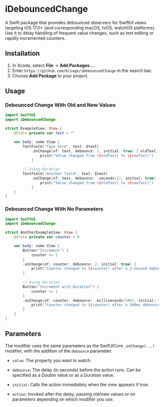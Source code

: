 # iDebouncedChange

A Swift package that provides debounced observers for SwiftUI views targeting iOS 17.0+ (and corresponding macOS, tvOS, watchOS platforms). Use it to delay handling of frequent value changes, such as text editing or rapidly incremented counters.

## Installation

1. In Xcode, select **File** → **Add Packages...**.
1. Enter `https://github.com/blsage/iDebouncedChange` in the search bar.
1. Choose **Add Package** to your project.

## Usage

### Debounced Change With Old and New Values

```swift
import SwiftUI
import iDebouncedChange

struct ExampleView: View {
    @State private var text = ""

    var body: some View {
        TextField("Type here", text: $text)
            .onChange(of: text, debounce: 1, initial: true) { oldText, newText in
                print("Value changed from \(oldText) to \(newText)")
            }
            
        // Using Duration
        TextField("Another field", text: $text)
            .onChange(of: text, debounce: .seconds(1), initial: true) { oldText, newText in
                print("Value changed from \(oldText) to \(newText)")
            }
    }
}
```

### Debounced Change With No Parameters

```swift
import SwiftUI
import iDebouncedChange

struct AnotherExampleView: View {
    @State private var counter = 0

    var body: some View {
        Button("Increment") {
            counter += 1
        }
        .onChange(of: counter, debounce: 2, initial: true) {
            print("Counter changed to \(counter) after a 2-second debounce")
        }
        
        // Using Duration
        Button("Increment with Duration") {
            counter += 1
        }
        .onChange(of: counter, debounce: .milliseconds(500), initial: false) {
            print("Counter changed to \(counter) after a 500ms debounce")
        }
    }
}
```

## Parameters

The modifier uses the same parameters as the SwifUICore `.onChange(...)` modifier, with the addition of the `debounce` parameter:

- `value`: The property you want to watch.

- `debounce`: The delay (in seconds) before the action runs. Can be specified as a Double value or as a Duration value.

- `initial`: Calls the action immediately when the view appears if true.

- `action`: Invoked after the delay, passing old/new values or no parameters depending on which modifier you use.
